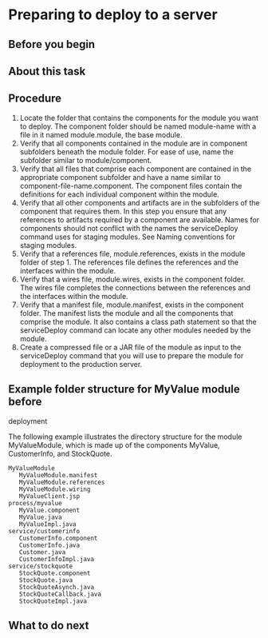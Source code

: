 <!-- image -->

# Preparing to deploy to a server

## Before you begin

## About this task

## Procedure

1. Locate the folder that contains
the components for the module you want to deploy. The
component folder should be named module-name with
a file in it named module.module,
the base module.
2. Verify that all components contained in the module are
in component subfolders beneath the module folder. For
ease of use, name the subfolder similar to module/component.
3. Verify that all files that comprise each component are
contained in the appropriate component subfolder and have a name similar
to component-file-name.component.
The component files contain the definitions for each individual
component within the module.
4. Verify that all other components and artifacts are in the
subfolders of the component that requires them. In this
step you ensure that any references to artifacts required by a component
are available. Names for components should not conflict with the names
the serviceDeploy command uses for staging modules.
See  Naming conventions
for staging modules.
5. Verify that a references file, module.references,
exists in the module folder of step 1. The references file defines the
references and the interfaces within the module.
6. Verify that a wires file, module.wires,
exists in the component folder. The wires file completes
the connections between the references and the interfaces within the
module.
7. Verify that a manifest file, module.manifest,
exists in the component folder. The manifest lists the
module and all the components that comprise the module. It also contains
a class path statement so that the serviceDeploy command
can locate any other modules needed by the module.
8. Create a compressed file or a JAR file of the module as
input to the serviceDeploy command that you will
use to prepare the module for deployment to the production server.

## Example folder structure for MyValue module before
 deployment

The following example illustrates the directory
structure for the module MyValueModule, which is made up of the components
MyValue, CustomerInfo, and StockQuote.

```
MyValueModule
   MyValueModule.manifest
   MyValueModule.references
   MyValueModule.wiring
   MyValueClient.jsp
process/myvalue
   MyValue.component
   MyValue.java
   MyValueImpl.java
service/customerinfo
   CustomerInfo.component
   CustomerInfo.java
   Customer.java
   CustomerInfoImpl.java
service/stockquote
   StockQuote.component
   StockQuote.java
   StockQuoteAsynch.java
   StockQuoteCallback.java
   StockQuoteImpl.java
```

## What to do next